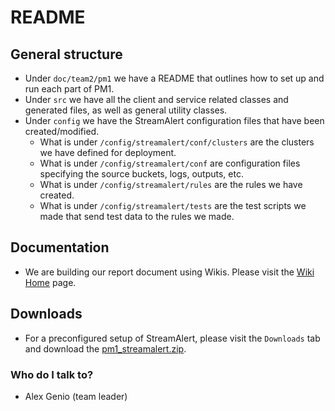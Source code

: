 # README #

## General structure ##

* Under `doc/team2/pm1` we have a README that outlines how to set up and run each part of PM1.
* Under `src` we have all the client and service related classes and generated files, as well as general utility classes.
* Under `config` we have the StreamAlert configuration files that have been created/modified.
    * What is under `/config/streamalert/conf/clusters` are the clusters we have defined for deployment.
	* What is under `/config/streamalert/conf` are configuration files specifying the source buckets, logs, outputs, etc.
	* What is under `/config/streamalert/rules` are the rules we have created.
	* What is under `/config/streamalert/tests` are the test scripts we made that send test data to the rules we made.

## Documentation ##

* We are building our report document using Wikis. Please visit the [Wiki Home](https://bitbucket.org/soen487-w18-02/soen487-w18-team02/wiki/Home) page.

## Downloads ##

* For a preconfigured setup of StreamAlert, please visit the `Downloads` tab and download the [pm1_streamalert.zip](https://bitbucket.org/soen487-w18-02/soen487-w18-team02/downloads/pm1_streamalert.zip).

### Who do I talk to? ###

* Alex Genio (team leader)